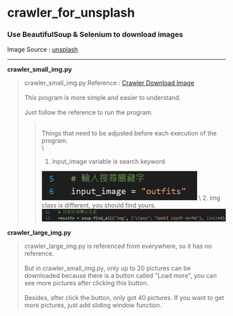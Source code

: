 # crawler_for_unsplash

### Use BeautifulSoup & Selenium to download images

Image Source : [unsplash](https://unsplash.com/)

---

**crawler_small_img.py**

>crawler_small_img.py Reference : [Crawler Download Image](https://github.com/mikeku1116/python-image-downloader)\
>\
>This program is more simple and easier to understand.\
>\
>Just follow the reference to run the program.
>>\
>>Things that need to be adjusted before each execution of the program.\
>>\
>>1. input_image variable is search keyword
>><img src="images_for_README/img1.png" />
>>\
>>2. img class is different, you should find yours.
>><img src="images_for_README/img2.png" />


**crawler_large_img.py**

>crawler_large_img.py is referenced from everywhere, so it has no reference.\
>\
>But in crawler_small_img.py, only up to 20 pictures can be downloaded because there is a button called "Load more", you can see more pictures after clicking this button.\
>\
>Besides, after click the button, only got 40 pictures. If you want to get more pictures, just add sliding window function.
